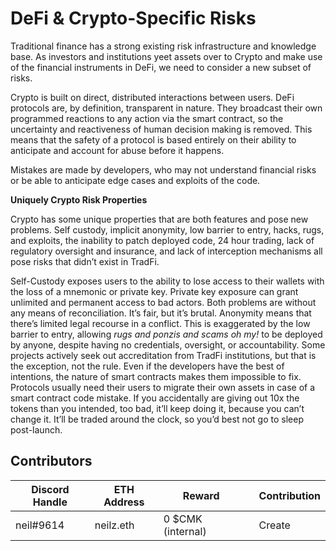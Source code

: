 # DeFi & Crypto-Specific Risks

Traditional finance has a strong existing risk infrastructure and knowledge base. As investors and institutions yeet assets over to Crypto and make use of the financial instruments in DeFi, we need to consider a new subset of risks.

Crypto is built on direct, distributed interactions between users. DeFi protocols are, by definition, transparent in nature. They broadcast their own programmed reactions to any action via the smart contract, so the uncertainty and reactiveness of human decision making is removed. This means that the safety of a protocol is based entirely on their ability to anticipate and account for abuse before it happens.

Mistakes are made by developers, who may not understand financial risks or be able to anticipate edge cases and exploits of the code.

**Uniquely Crypto Risk Properties**

Crypto has some unique properties that are both features and pose new problems. Self custody, implicit anonymity, low barrier to entry, hacks, rugs, and exploits, the inability to patch deployed code, 24 hour trading, lack of regulatory oversight and insurance, and lack of interception mechanisms all pose risks that didn’t exist in TradFi.

Self-Custody exposes users to the ability to lose access to their wallets with the loss of a mnemonic or private key. Private key exposure can grant unlimited and permanent access to bad actors. Both problems are without any means of reconciliation. It’s fair, but it’s brutal. Anonymity means that there’s limited legal recourse in a conflict. This is exaggerated by the low barrier to entry, allowing _rugs and ponzis and scams oh my!_ to be deployed by anyone, despite having no credentials, oversight, or accountability. Some projects actively seek out accreditation from TradFi institutions, but that is the exception, not the rule. Even if the developers have the best of intentions, the nature of smart contracts makes them impossible to fix. Protocols usually need their users to migrate their own assets in case of a smart contract code mistake. If you accidentally are giving out 10x the tokens than you intended, too bad, it’ll keep doing it, because you can’t change it. It’ll be traded around the clock, so you’d best not go to sleep post-launch.

## Contributors

| Discord Handle | ETH Address | Reward            |   | Contribution |
| -------------- | ----------- | ----------------- | - | ------------ |
| neil#9614      | neilz.eth   | 0 $CMK (internal) |   | Create       |
